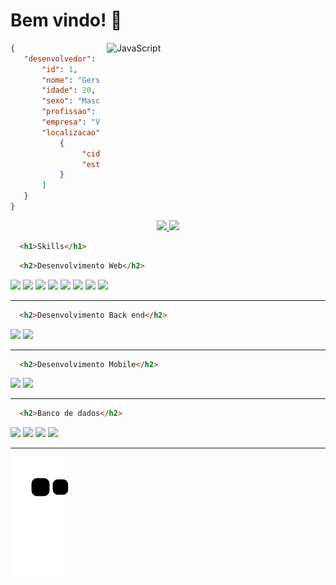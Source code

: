 # Bem vindo! 👋
<div>

<img src="https://www.themasterpicks.com/wp-content/uploads/2020/04/22b22287602523.5dbd29081561d.gif" 
padding="10px" style="vertical-align:middle;margin-left:10px" width="350px" align="right" alt="JavaScript">

~~~json
{
   "desenvolvedor": {
       "id": 1,
       "nome": "Gerson Rangel Garcia",
       "idade": 20,
       "sexo": "Masculino",
       "profissao": "Desenvolvedor FullStack .NET",
       "empresa": "Viceri-Seidor",
       "localizacao":[
           {
                "cidade": "Praia Grande",
                "estado": "SP"
           }
       ] 
   }
}
~~~
</div>

<div align="center">
  <a href="https://github.com/Gerson172">
  <img height="180em" src="https://github-readme-stats.vercel.app/api?username=Gerson172&show_icons=true&theme=dark&include_all_commits=true&count_private=true"/>
  </a>
  <img height="180em" src="https://github-readme-stats.vercel.app/api/top-langs/?username=Gerson172&layout=compact&langs_count=7&theme=dark"/> 
</div>

~~~html
  <h1>Skills</h1>
~~~

~~~html
  <h2>Desenvolvimento Web</h2>
~~~
<div> 
  <img src="https://img.shields.io/badge/HTML5-E34F26?style=for-the-badge&logo=html5&logoColor=white">
  <img src="https://img.shields.io/badge/CSS3-1572B6?style=for-the-badge&logo=css3&logoColor=white">
  <img src="https://img.shields.io/badge/JavaScript-323330?style=for-the-badge&logo=javascript&logoColor=F7DF1E">
  <img src="https://img.shields.io/badge/Bootstrap-563D7C?style=for-the-badge&logo=bootstrap&logoColor=white">
  <img src="https://img.shields.io/badge/Angular-DD0031?style=for-the-badge&logo=angular&logoColor=white">
  <img src="https://img.shields.io/badge/TypeScript-007ACC?style=for-the-badge&logo=typescript&logoColor=white">
  <img src="https://img.shields.io/badge/PHP-777BB4?style=for-the-badge&logo=php&logoColor=white">
  <img src="https://img.shields.io/badge/Laravel-FF2D20?style=for-the-badge&logo=laravel&logoColor=white">
</div>
<hr>

~~~html
  <h2>Desenvolvimento Back end</h2>
~~~
<div>
    <img src="https://img.shields.io/badge/.NET-5C2D91?style=for-the-badge&logo=.net&logoColor=white">
    <img src="https://img.shields.io/badge/Java-ED8B00?style=for-the-badge&logo=java&logoColor=whitewhite">
</div>
<hr>

~~~html
  <h2>Desenvolvimento Mobile</h2>
~~~
<div> 
  <img src="https://img.shields.io/badge/Flutter-02569B?style=for-the-badge&logo=flutter&logoColor=white">
  <img src="https://img.shields.io/badge/Dart-0175C2?style=for-the-badge&logo=dart&logoColor=white">
</div>
<hr>

~~~html
  <h2>Banco de dados</h2>
~~~
<div> 
  <img src="https://img.shields.io/badge/Oracle-F80000?style=for-the-badge&logo=Oracle&logoColor=white">
  <img src="https://img.shields.io/badge/Microsoft_SQL_Server-CC2927?style=for-the-badge&logo=microsoft-sql-server&logoColor=white">
  <img src="https://img.shields.io/badge/SQLite-07405E?style=for-the-badge&logo=sqlite&logoColor=white">
  <img src="https://img.shields.io/badge/MySQL-00000F?style=for-the-badge&logo=mysql&logoColor=white">
</div>
<hr>

<div>

  ![Snake animation](https://github.com/Gerson172/Gerson172/blob/output/github-contribution-grid-snake.svg)
</div>
